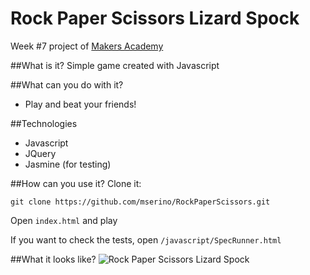 Rock Paper Scissors Lizard Spock
================================
Week #7 project of [Makers Academy](http://www.makersacademy.com)

##What is it?
Simple game created with Javascript

##What can you do with it?
- Play and beat your friends!

##Technologies
- Javascript
- JQuery
- Jasmine (for testing)

##How can you use it?
Clone it:

`git clone https://github.com/mserino/RockPaperScissors.git`

Open `index.html` and play

If you want to check the tests, open `/javascript/SpecRunner.html`

##What it looks like?
![Rock Paper Scissors Lizard Spock](https://dl.dropboxusercontent.com/u/79955713/github/rockpaperscissors.png)